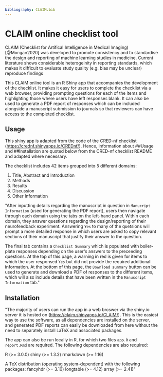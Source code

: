 ```yaml
---
bibliography: CLAIM.bib
---
```


# CLAIM online checklist tool


CLAIM (Checklist for Artifical Intelligence in Medical Imaging)  [@Mongan2020] was developed to promote consistency and to standardise the design and reporting of machine learning studies in medicine. Current literature shows considerable heterogeinity in reporting standards, which makes it difficult to evaluate study quality (e.g. bias may be unclear) reproduce findings

This CLAIM online tool is an R Shiny app that accompanies the development of the checklist. It makes it easy for users to complete the checklist via a web browser, providing prompting questions for each of the items and highlighting those where users have left responses blank. It can also be used to generate a PDF report of responses which can be included alongside a manuscript submission to journals so that reviewers can have access to the completed checklist.


## Usage
This shiny app is adapted from the code of the CRED-nf checklist (https://crednf.shinyapps.io/CREDnf/). Hence, information about ##Usage and ##Installation are quoted below from the CRED-nf checklist README and adapted where necessary.  

The checklist includes 42 items grouped into 5 different domains:

1. Title, Abstract and Introduction
2. Methods
3. Results
4. Discussion
5. Other Information


"After inputting details regarding the manuscript in question in `Manucript Information` (used for generating the PDF report), users then navigate through each domain using the tabs on the left-hand panel. Within each domain, they answer questions regarding the design/reporting of their neurofeedback experiment. Answering `Yes` to many of the quetsions will prompt a more detailed response in which users are asked to copy relevant sections of their manuscript that justify their answer to the question.

The final tab contains a `Checklist Summary` which is populated with boiler-plate responses depending on the user's answers to the preceeding questions. At the top of this page, a warning in red is given for items to which the user responsed `Yes` but did not provide the required additional information. At the bottom of this page, the `Download summary` button can be used to generate and download a PDF of responses to the different items, which will also include details that have been written in the `Manuscript Information` tab."


## Installation

"The majority of users can run the app in a web broswer via the shiny.io server it is hosted on (https://claim.shinyapps.io/CLAIM/). This is the easiest way to use the software, as all dependencies are installed on the server, and generated PDF reports can easily be downloaded from here without the need to separately install LaTeX and associated packages.

The app can also be run locally in R, for which two files `app.R` and `report.Rmd` are required. The following dependencies are also required:

R (>= 3.0.0)
shiny (>= 1.3.2)
rmarkdown (>= 1.16)

A TeX distribution (operating system-dependent) with the following packages:
fancyhdr (>= 3.10)
longtable (>= 4.12)
array (>= 2.41)"
